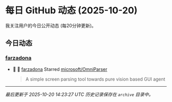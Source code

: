 # 每日 GitHub 动态 (2025-10-20)

我关注用户的今日公开动态 (每20分钟更新)。

## 今日动态

### [farzadona](https://github.com/farzadona)
- 🌟 👤 [farzadona](https://github.com/farzadona) Starred [microsoft/OmniParser](https://github.com/microsoft/OmniParser)
  > A simple screen parsing tool towards pure vision based GUI agent


---
*最后更新于 2025-10-20 14:23:27 UTC*
*历史记录保存在 `archive` 目录中。*
